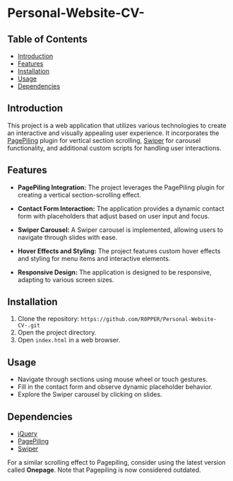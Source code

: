 # Personal-Website-CV-

## Table of Contents

- [Introduction](#introduction)
- [Features](#features)
- [Installation](#installation)
- [Usage](#usage)
- [Dependencies](#dependencies)

## Introduction

This project is a web application that utilizes various technologies to create an interactive and visually appealing user experience. It incorporates the [PagePiling](https://alvarotrigo.com/pagePiling/) plugin for vertical section scrolling, [Swiper](https://swiperjs.com/) for carousel functionality, and additional custom scripts for handling user interactions.

## Features

- **PagePiling Integration:** The project leverages the PagePiling plugin for creating a vertical section-scrolling effect.

- **Contact Form Interaction:** The application provides a dynamic contact form with placeholders that adjust based on user input and focus.

- **Swiper Carousel:** A Swiper carousel is implemented, allowing users to navigate through slides with ease.

- **Hover Effects and Styling:** The project features custom hover effects and styling for menu items and interactive elements.

- **Responsive Design:** The application is designed to be responsive, adapting to various screen sizes.

## Installation

1. Clone the repository: `https://github.com/R0PPER/Personal-Website-CV-.git`
2. Open the project directory.
3. Open `index.html` in a web browser.

## Usage

- Navigate through sections using mouse wheel or touch gestures.
- Fill in the contact form and observe dynamic placeholder behavior.
- Explore the Swiper carousel by clicking on slides.

## Dependencies

- [jQuery](https://jquery.com/)
- [PagePiling](https://alvarotrigo.com/pagePiling/)
- [Swiper](https://swiperjs.com/)

For a similar scrolling effect to Pagepiling, consider using the latest version called **Onepage**. Note that Pagepiling is now considered outdated.
